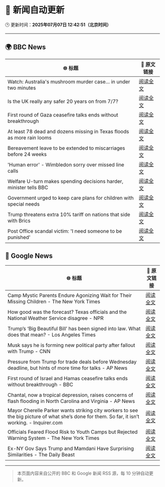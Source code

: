 # 🧠 新闻自动更新

🕒 更新时间：**2025年07月07日 12:42:51（北京时间）**

---

## 🌍 BBC News

| 🌐 标题 | 🔗 原文链接 |
|--------|-------------|
| Watch: Australia's mushroom murder case… in under two minutes | [阅读全文](https://www.bbc.com/news/videos/cj9vyly2g1zo) |
| Is the UK really any safer 20 years on from 7/7? | [阅读全文](https://www.bbc.com/news/articles/c14e77je72mo) |
| First round of Gaza ceasefire talks ends without breakthrough | [阅读全文](https://www.bbc.com/news/articles/crenx445170o) |
| At least 78 dead and dozens missing in Texas floods as more rain looms | [阅读全文](https://www.bbc.com/news/articles/cddzrj323zzo) |
| Bereavement leave to be extended to miscarriages before 24 weeks | [阅读全文](https://www.bbc.com/news/articles/cz9k12w5j54o) |
| 'Human error' - Wimbledon sorry over missed line calls | [阅读全文](https://www.bbc.com/sport/tennis/articles/czry1j5e32ko) |
| Welfare U-turn makes spending decisions harder, minister tells BBC | [阅读全文](https://www.bbc.com/news/articles/cq8z34x914jo) |
| Government urged to keep care plans for children with special needs | [阅读全文](https://www.bbc.com/news/articles/cx2vn950d5go) |
| Trump threatens extra 10% tariff on nations that side with Brics | [阅读全文](https://www.bbc.com/news/articles/c1dnz7gw92zo) |
| Post Office scandal victim: 'I need someone to be punished' | [阅读全文](https://www.bbc.com/news/articles/cx244zk2jppo) |

## 📰 Google News

| 🌐 标题 | 🔗 原文链接 |
|--------|-------------|
| Camp Mystic Parents Endure Agonizing Wait for Their Missing Children - The New York Times | [阅读全文](https://news.google.com/rss/articles/CBMicEFVX3lxTFBIc28tV1ZLMVFXeXIwZ3JXRnByTU5ZeE0tYThvclliMHNTSjA2ZF9sWGo2UXpqdWZrVHpFZzZLMnZlYXd0NlJxWlUyR2FiUjhrY3JQTUVIQUFvQVdoeVVPekZldndtd2x0YjRaRllPNWc?oc=5) |
| How good was the forecast? Texas officials and the National Weather Service disagree - NPR | [阅读全文](https://news.google.com/rss/articles/CBMihgFBVV95cUxQMDdUQ3M4Zk1icXkzbTM0SUFSWjNuSWswWkVKbloweFp5UV84OUc1WGNaOHlHYW01UlBfSHl5cnhzdnVEdF9BemgyTDVCeE1nd0JDY09ZWlNUWGJHOElUaVBid2JGN0tEc3Iyem9KUGR0Ync3ejFTcXMwZ2lyMDd2djBDWWlRQQ?oc=5) |
| Trump’s ‘Big Beautiful Bill’ has been signed into law. What does that mean? - Los Angeles Times | [阅读全文](https://news.google.com/rss/articles/CBMi3wFBVV95cUxNSXhFVFRmUDNHU0F3UWpjOEFnUG16c0VyT2M0dk5Ua3oyQkUweTRuQUV4c3JROVcxX3pIM1J5MTdpQ1dtY083YUxVS1BVYUswRjZoQjFMZW16U0xmUzRmaEI3TS15WUZOQkFhSGNDb1E4LTRzTUVIZWpsOG5hN29zX3NLVFU3LUx0Z0RyaVVLNTNaZnE2N2pMSVE3R296aEVOTU5Vdmc4ZG50UUFfWklRSk5rVFN2aVl3TDIzLUg3aEN4WFM2VE5rUzhWSTJYZ0E3djZ0amxPS2l5WWtwdmgw?oc=5) |
| Musk says he is forming new political party after fallout with Trump - CNN | [阅读全文](https://news.google.com/rss/articles/CBMic0FVX3lxTE1OZThSLUwySHRuME16amI1UnUyaFlxVUl5XzE0VW45SVdFUElFRlJkZ0pSRTJXRXBTcEI4X3BZVGY1S0JVcjFEbVJHZjVKWWFyMHRWYVBtV0JISjI1RktKN1VPZ1RBZTdoSzZRZ0hJUFF4NWPSAXhBVV95cUxObHNkXzBmb0tHczNCQVZKZ3FHM1JiaGRkY0F5X2NkVTNLa2p5QURuQWpmckdoRG1Ga3JOQm5WWG44Zko1NXJ3V05hTnRmOTJjZUV0REJaWENlTGh1ei1WaFJjOGduVkF0OWZadWxmN0NaWl95WW5KTVY?oc=5) |
| Pressure from Trump for trade deals before Wednesday deadline, but hints of more time for talks - AP News | [阅读全文](https://news.google.com/rss/articles/CBMipgFBVV95cUxPVXNvaHNZNkFmX3hqYzhiZk94STV6d085V2FmTmxaWjNoaW9rcmJWVUJ3d0k1Z0dtS2VhLTNCeERsdGgwdVlzQVMyRlNlYTlsUkpfaUlaWjZvb0JvY3BoOFdVdHJLWk9xc2VnSWxqNUJvendHWHhNX1hfMEE1WHhFZU44WDJzd2ZDZGNiT0ZzNFFQajZmblZjNzhidU5nOGQ5NUdaaXdB?oc=5) |
| First round of Israel and Hamas ceasefire talks ends without breakthrough - BBC | [阅读全文](https://news.google.com/rss/articles/CBMiWkFVX3lxTE1xUURYTXdqc1g0YU8xeXV4YU4xN2lQYnJCdlllaU52ektNdkJvdU4wZE9TVTdWb0NkT0VJMi1LdS0waTdhclFFM0UyRFhZX3c0Ui1Qck9ObFNPd9IBX0FVX3lxTE9YRDFZaTF3NkRXc2x6ZjFXMXlwQ08zV2R2bWNwZG1aay1fUkxmTVpwWFRsNkYwVXlOT2pzeDZxdC1FaElxYlp4OVlFbmVYc1dzUkJKNmJUQjRnSFoxdG5R?oc=5) |
| Chantal, now a tropical depression, raises concerns of flash flooding in North Carolina and Virginia - AP News | [阅读全文](https://news.google.com/rss/articles/CBMirAFBVV95cUxPXzlqY2l6WVRfR0ZEVDF3aVVYc3lVYVhIcmdwQjVxMlh3NDZjdU5ualZ2Y21YMWpGWWpib2xiMGN1Uzg4TW5FRW5VXzlFbU9qRjZUdlVyZkdBSWRzQkE5N3V2R3FFVmNMTjhZRjNZMXIzOVNiUFluTzNHaEk2dTJBeUFSU29tUVJxQlA5a1p6OE5XTTBLV3JQVEx4MnlWejR2M2RSUXdvR2lqb0Nw?oc=5) |
| Mayor Cherelle Parker wants striking city workers to see the big picture of what she’s done for them. So far, it isn’t working. - Inquirer.com | [阅读全文](https://news.google.com/rss/articles/CBMirAFBVV95cUxQNllybGI3MFI5dEpQYjdLSzB6TVd0ZklaaE1yaVhFYjI2OWFCdk02dF84c2lVZkpzZGphbk9uejRPbG9WMUV1SEEwWXVuVFktOC0wSUJ4UGc0dldEeTMtRlR2TEU0VWZoZVU1RmRUY1hvWmY0LVc4ZkpWMEx4eXl3M2psRC1CSXd6b1Vsd2FEc1ZtVGhqZ0RmZ3QxZXF5MTNxd1BPQk1xeURsUTUy?oc=5) |
| Officials Feared Flood Risk to Youth Camps but Rejected Warning System - The New York Times | [阅读全文](https://news.google.com/rss/articles/CBMiekFVX3lxTE5ENFBEeVRZQmEzZXd6emRBc0pOTEEwV0Zfa2VEVjZrN1NmeDNYb0tZRzNzQUczS2VGUG5fVEV1Sk1kLTBkU2w3ckd6NVc4d0lFSlJncy1ZdmhYbzZ4STh0cU5IbDZwMkdGckhWdzZ2eDRyU2J0QlQ0ZWVB?oc=5) |
| Ex-NY Gov Says Trump and Mamdani Have Surprising Similarities - The Daily Beast | [阅读全文](https://news.google.com/rss/articles/CBMiuwFBVV95cUxPQ29MZlJsaW53Vl9WNTQ1SjVVLWxkN0FIRGlLcmFWVVZ1a0NLTFptY21Sbk5jT2FBWGlaUDRBMkFkNE44RnVZSnVDRmtDUWI0MGVyZmFIZF9lUnFNYVVGLTUySFVqTFZIcXpQUzNlSDBwcVVSNzk5S2tLdFpubzBDdXE0cmttazRrUUNtWU1NSHNLQlp3Mm9sSkpORm51b0NzQkZSZFF4a2gxbHctZmxLR3NlYklvQnEzMzkw?oc=5) |

---
> 本页面内容来自公开的 BBC 和 Google 新闻 RSS 源，每 10 分钟自动更新。
